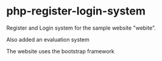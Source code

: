 # php-register-login-system

Register and Login system for the sample website "webite". 

Also added an evaluation system

The website uses the bootstrap framework
